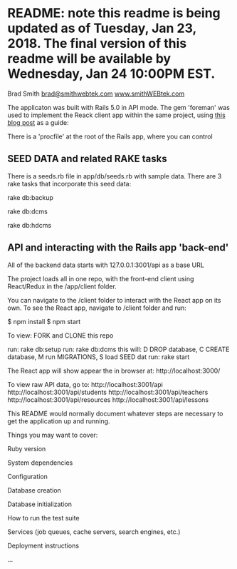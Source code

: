 # README: note this readme is being updated as of Tuesday, Jan 23, 2018. The final version of this readme will be available by Wednesday, Jan 24 10:00PM EST.

Brad Smith 
brad@smithwebtek.com
www.smithWEBtek.com

The applicaton was built with Rails 5.0 in API mode.
The gem 'foreman' was used to implement the Reack client app within the same project, using [this blog post](https://www.fullstackreact.com/articles/how-to-get-create-react-app-to-work-with-your-rails-api/) as a guide: 

There is a 'procfile' at the root of the Rails app, where you can control 

## SEED DATA and related RAKE tasks
There is a seeds.rb file in app/db/seeds.rb with sample data.
There are 3 rake tasks that incorporate this seed data:

rake db:backup

rake db:dcms

rake db:hdcms


## API and interacting with the Rails app 'back-end'
All of the backend data starts with 127.0.0.1:3001/api as a base URL

The project loads all in one repo, with the front-end client using React/Redux in the /app/client folder.

You can navigate to the /client folder to interact with the React app on its own.
To see the React app, navigate to /client folder and run:

$ npm install
$ npm start

To view:
FORK and CLONE this repo

run: rake db:setup
run: rake db:dcms
this will: D DROP database, C CREATE database, M run MIGRATIONS, S load SEED dat
run: rake start

The React app will show appear the in browser at: http://localhost:3000/

To view raw API data, go to: 
http://localhost:3001/api 
http://localhost:3001/api/students 
http://localhost:3001/api/teachers 
http://localhost:3001/api/resources 
http://localhost:3001/api/lessons


This README would normally document whatever steps are necessary to get the application up and running.

Things you may want to cover:

Ruby version

System dependencies

Configuration

Database creation

Database initialization

How to run the test suite

Services (job queues, cache servers, search engines, etc.)

Deployment instructions

...